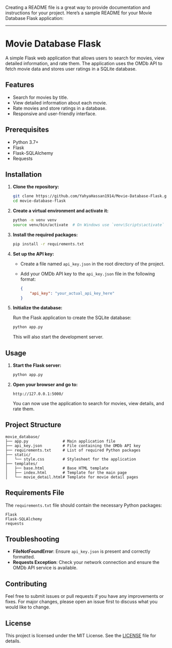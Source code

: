 Creating a README file is a great way to provide documentation and instructions for your project. Here’s a sample README for your Movie Database Flask application:

---

# Movie Database Flask

A simple Flask web application that allows users to search for movies, view detailed information, and rate them. The application uses the OMDb API to fetch movie data and stores user ratings in a SQLite database.

## Features

- Search for movies by title.
- View detailed information about each movie.
- Rate movies and store ratings in a database.
- Responsive and user-friendly interface.

## Prerequisites

- Python 3.7+
- Flask
- Flask-SQLAlchemy
- Requests

## Installation

1. **Clone the repository:**

   ```bash
   git clone https://github.com/YahyaHassan1914/Movie-Database-Flask.git
   cd movie-database-flask
   ```

2. **Create a virtual environment and activate it:**

   ```bash
   python -m venv venv
   source venv/bin/activate  # On Windows use `venv\Scripts\activate`
   ```

3. **Install the required packages:**

   ```bash
   pip install -r requirements.txt
   ```

4. **Set up the API key:**

   - Create a file named `api_key.json` in the root directory of the project.
   - Add your OMDb API key to the `api_key.json` file in the following format:

     ```json
     {
         "api_key": "your_actual_api_key_here"
     }
     ```

5. **Initialize the database:**

   Run the Flask application to create the SQLite database:

   ```bash
   python app.py
   ```

   This will also start the development server.

## Usage

1. **Start the Flask server:**

   ```bash
   python app.py
   ```

2. **Open your browser and go to:**

   ```
   http://127.0.0.1:5000/
   ```

   You can now use the application to search for movies, view details, and rate them.

## Project Structure

```
movie_database/
├── app.py               # Main application file
├── api_key.json         # File containing the OMDb API key
├── requirements.txt     # List of required Python packages
├── static/
│   └── style.css        # Stylesheet for the application
├── templates/
│   ├── base.html        # Base HTML template
│   ├── index.html       # Template for the main page
│   └── movie_detail.html# Template for movie detail pages
```

## Requirements File

The `requirements.txt` file should contain the necessary Python packages:

```
Flask
Flask-SQLAlchemy
requests
```

## Troubleshooting

- **FileNotFoundError**: Ensure `api_key.json` is present and correctly formatted.
- **Requests Exception**: Check your network connection and ensure the OMDb API service is available.

## Contributing

Feel free to submit issues or pull requests if you have any improvements or fixes. For major changes, please open an issue first to discuss what you would like to change.

## License

This project is licensed under the MIT License. See the [LICENSE](LICENSE) file for details.
